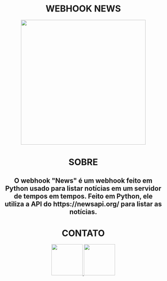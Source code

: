 
<span align="center"> 
<h1>WEBHOOK NEWS</h1>
</span>


<div align="center">
<img src="https://cdn.discordapp.com/attachments/1000154460808556675/1113801583243833475/IMG_2998.png" width="400px" />
</div>

<div align="center">
<h1>SOBRE</h1>
<h2>O webhook "News" é um webhook feito em Python usado para listar notícias em um servidor de tempos em tempos. Feito em Python, ele utiliza a API do https://newsapi.org/ para listar as notícias.</h2>
  
<div align="center">
<h1>CONTATO</h1>
<a href="https://www.instagram.com/slayerkkk_/" target="_blank">
  <img src="https://cdn.discordapp.com/attachments/1000154460808556675/1089642850469294090/IMG_1953.png" width="100px">
</a>
<a href="https://discord.com/channels/@me/1000154460808556675" target="_blank">
  <img src="https://cdn.discordapp.com/attachments/1000154460808556675/1096626780191850496/discord-logo-1-1.png" width="100px">
</a>
</div>
